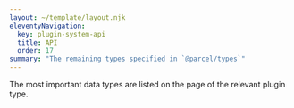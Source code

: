```yaml
---
layout: ~/template/layout.njk
eleventyNavigation:
  key: plugin-system-api
  title: API
  order: 17
summary: "The remaining types specified in `@parcel/types`"
---
```


<note>
The most important data types are listed on the page of the relevant plugin type.
</note>
